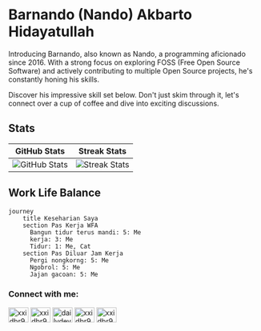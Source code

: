 # Barnando (Nando) Akbarto Hidayatullah

Introducing Barnando, also known as Nando, a programming aficionado since 2016. With a strong focus on exploring FOSS (Free Open Source Software) and actively contributing to multiple Open Source projects, he's constantly honing his skills.

Discover his impressive skill set below. Don't just skim through it, let's connect over a cup of coffee and dive into exciting discussions.

## Stats

| GitHub Stats                                                                                                                      | Streak Stats                                                                                                                       |
|-----------------------------------------------------------------------------------------------------------------------------------|------------------------------------------------------------------------------------------------------------------------------------|
| ![GitHub Stats](https://github-readme-stats.vercel.app/api/?username=xxidbr9&show_icons=true&title_color=FA8B00&icon_color=FA8B00&text_color=FDFDFD&bg_color=151515&locale=en&hide_border=true) | ![Streak Stats](https://github-readme-streak-stats.herokuapp.com?user=xxidbr9&theme=dark&hide_border=true) |

## Work Life Balance

```mermaid
journey
    title Keseharian Saya
    section Pas Kerja WFA
      Bangun tidur terus mandi: 5: Me
      kerja: 3: Me
      Tidur: 1: Me, Cat
    section Pas Diluar Jam Kerja
      Pergi nongkorng: 5: Me
      Ngobrol: 5: Me
      Jajan gacoan: 5: Me
```

<h3 align="left">Connect with me:</h3>
<p align="left">
  <a href="https://dev.to/xxidbr9" target="blank"><img align="center"
      src="https://cdn.jsdelivr.net/npm/simple-icons@3.0.1/icons/dev-dot-to.svg" alt="xxidbr9" height="30"
      width="40" /></a>
  <a href="https://linkedin.com/in/xxidbr9" target="blank"><img align="center"
      src="https://raw.githubusercontent.com/rahuldkjain/github-profile-readme-generator/master/src/images/icons/Social/linked-in-alt.svg"
      alt="xxidbr9" height="30" width="40" /></a>
  <a href="https://instagram.com/dailydevelopers" target="blank"><img align="center"
      src="https://raw.githubusercontent.com/rahuldkjain/github-profile-readme-generator/master/src/images/icons/Social/instagram.svg"
      alt="dailydevelopers" height="30" width="40" /></a>
  <a href="https://dribbble.com/xxidbr9" target="blank"><img align="center"
      src="https://raw.githubusercontent.com/rahuldkjain/github-profile-readme-generator/master/src/images/icons/Social/dribbble.svg"
      alt="xxidbr9" height="30" width="40" /></a>
  <a href="https://xxidbr9.medium.com/" target="blank"><img align="center"
      src="https://raw.githubusercontent.com/rahuldkjain/github-profile-readme-generator/master/src/images/icons/Social/medium.svg"
      alt="xxidbr9" height="30" width="40" /></a>
</p>

